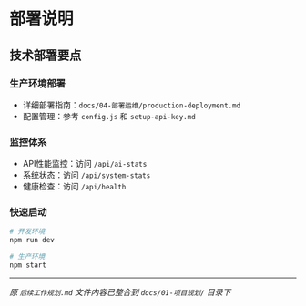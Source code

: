 # 部署说明

## 技术部署要点

### 生产环境部署
- 详细部署指南：`docs/04-部署运维/production-deployment.md`
- 配置管理：参考 `config.js` 和 `setup-api-key.md`

### 监控体系
- API性能监控：访问 `/api/ai-stats`
- 系统状态：访问 `/api/system-stats`
- 健康检查：访问 `/api/health`

### 快速启动
```bash
# 开发环境
npm run dev

# 生产环境
npm start
```

---

*原 `后续工作规划.md` 文件内容已整合到 `docs/01-项目规划/` 目录下*